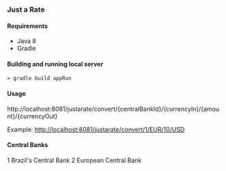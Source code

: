 ### Just a Rate

#### Requirements

* Java 8
* Gradle

#### Building and running local server

`> gradle build appRun`

#### Usage

http://localhost:8081/justarate/convert/{centralBankId}/{currencyIn}/{amount}/{currencyOut}

Example:
[http://localhost:8081/justarate/convert/1/EUR/10/USD](http://localhost:8081/justarate/convert/1/EUR/10/USD)

#### Central Banks

1 Brazil's Central Bank
2 European Central Bank

